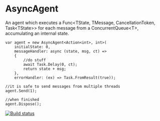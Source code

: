 # AsyncAgent
An agent which executes a Func&lt;TState, TMessage, CancellationToken, Task&lt;TState>> for each message from a ConcurrentQueue&lt;T>, accumulating an internal state.
```
var agent = new AsyncAgent<Action<int>, int>(
    initialState: 0,
    messageHandler: async (state, msg, ct) =>
    {
        //do stuff
        await Task.Delay(0, ct);
        return state + msg;
    },
    errorHandler: (ex) => Task.FromResult(true));

//it is safe to send messages from multiple threads
agent.Send(1);

//when finished
agent.Dispose();
```

[![Build status](https://ci.appveyor.com/api/projects/status/lwlmja34mnec0hi2/branch/master?svg=true)](https://ci.appveyor.com/project/g-un--/asyncagent/branch/master)
